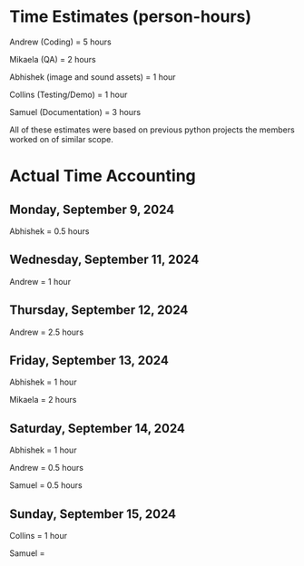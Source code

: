 # Time Estimates (person-hours)

Andrew (Coding) = 5 hours

Mikaela (QA) = 2 hours

Abhishek (image and sound assets) = 1 hour

Collins (Testing/Demo) = 1 hour

Samuel (Documentation) = 3 hours

All of these estimates were based on previous python projects the members worked on of similar scope.

# Actual Time Accounting

## Monday, September 9, 2024

Abhishek = 0.5 hours

## Wednesday, September 11, 2024

Andrew = 1 hour

## Thursday, September 12, 2024

Andrew = 2.5 hours

## Friday, September 13, 2024

Abhishek = 1 hour

Mikaela = 2 hours

## Saturday, September 14, 2024

Abhishek = 1 hour

Andrew = 0.5 hours

Samuel = 0.5 hours

## Sunday, September 15, 2024

Collins = 1 hour

Samuel = 
